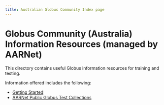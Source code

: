 ```yaml
---
title: Australian Globus Community Index page
---
```


# Globus Community (Australia) Information Resources (managed by AARNet)

This directory contains useful Globus information resources for training and testing.

Information offered includes the following:

- [Getting Started](./globus-community-au/getting_started.md)
- [AARNet Public Globus Test Collections](./globus-community-au/aarnet_globus_collections.md)